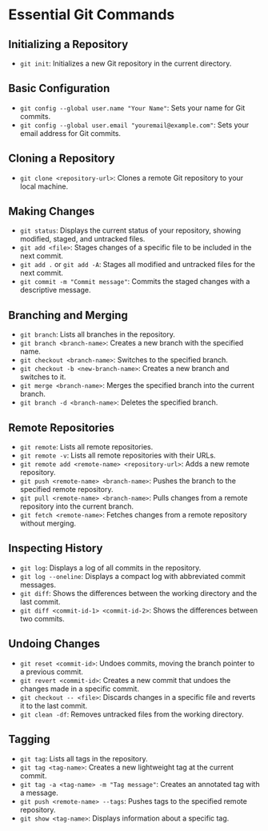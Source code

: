 # Essential Git Commands

## Initializing a Repository
- `git init`: Initializes a new Git repository in the current directory.

## Basic Configuration
- `git config --global user.name "Your Name"`: Sets your name for Git commits.
- `git config --global user.email "youremail@example.com"`: Sets your email address for Git commits.

## Cloning a Repository
- `git clone <repository-url>`: Clones a remote Git repository to your local machine.

## Making Changes
- `git status`: Displays the current status of your repository, showing modified, staged, and untracked files.
- `git add <file>`: Stages changes of a specific file to be included in the next commit.
- `git add .` or `git add -A`: Stages all modified and untracked files for the next commit.
- `git commit -m "Commit message"`: Commits the staged changes with a descriptive message.

## Branching and Merging
- `git branch`: Lists all branches in the repository.
- `git branch <branch-name>`: Creates a new branch with the specified name.
- `git checkout <branch-name>`: Switches to the specified branch.
- `git checkout -b <new-branch-name>`: Creates a new branch and switches to it.
- `git merge <branch-name>`: Merges the specified branch into the current branch.
- `git branch -d <branch-name>`: Deletes the specified branch.

## Remote Repositories
- `git remote`: Lists all remote repositories.
- `git remote -v`: Lists all remote repositories with their URLs.
- `git remote add <remote-name> <repository-url>`: Adds a new remote repository.
- `git push <remote-name> <branch-name>`: Pushes the branch to the specified remote repository.
- `git pull <remote-name> <branch-name>`: Pulls changes from a remote repository into the current branch.
- `git fetch <remote-name>`: Fetches changes from a remote repository without merging.

## Inspecting History
- `git log`: Displays a log of all commits in the repository.
- `git log --oneline`: Displays a compact log with abbreviated commit messages.
- `git diff`: Shows the differences between the working directory and the last commit.
- `git diff <commit-id-1> <commit-id-2>`: Shows the differences between two commits.

## Undoing Changes
- `git reset <commit-id>`: Undoes commits, moving the branch pointer to a previous commit.
- `git revert <commit-id>`: Creates a new commit that undoes the changes made in a specific commit.
- `git checkout -- <file>`: Discards changes in a specific file and reverts it to the last commit.
- `git clean -df`: Removes untracked files from the working directory.

## Tagging
- `git tag`: Lists all tags in the repository.
- `git tag <tag-name>`: Creates a new lightweight tag at the current commit.
- `git tag -a <tag-name> -m "Tag message"`: Creates an annotated tag with a message.
- `git push <remote-name> --tags`: Pushes tags to the specified remote repository.
- `git show <tag-name>`: Displays information about a specific tag.